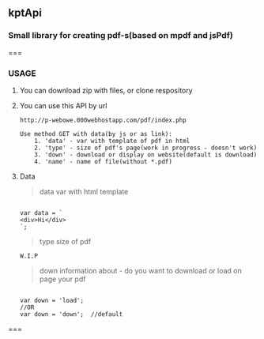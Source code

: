 kptApi
---

### Small library for creating pdf-s(based on mpdf and jsPdf)

===

### USAGE

1. You can download zip with files, or clone respository

2. You can use this API by url

    ```
    http://p-webowe.000webhostapp.com/pdf/index.php

    Use method GET with data(by js or as link):
        1. 'data' - var with template of pdf in html
        2. 'type' - size of pdf's page(work in progress - doesn't work)
        3. 'down' - download or display on website(default is download)
        4. 'name' - name of file(without *.pdf)
    ```


3. Data

    >data
    var with html template
    ```

    var data = `
    <div>Hi</div>
    `;

    ```

    >type
    size of pdf
    ```
    W.I.P
    ```

    >down
    information about - do you want to download or load on page your pdf
    ```

    var down = 'load';
    //OR
    var down = 'down';  //default

    ```


===
